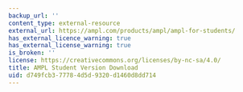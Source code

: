 ```yaml
---
backup_url: ''
content_type: external-resource
external_url: https://ampl.com/products/ampl/ampl-for-students/
has_external_licence_warning: true
has_external_license_warning: true
is_broken: ''
license: https://creativecommons.org/licenses/by-nc-sa/4.0/
title: AMPL Student Version Download
uid: d749fcb3-7778-4d5d-9320-d1460d8dd714
---
```

